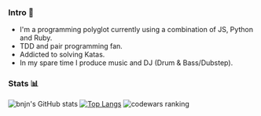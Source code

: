### Intro 👋
- I'm a programming polyglot currently using a combination of JS, Python and Ruby.
- TDD and pair programming fan.
- Addicted to solving Katas.
- In my spare time I produce music and DJ (Drum & Bass/Dubstep).

### Stats 📊
![bnjn's GitHub stats](https://github-readme-stats.vercel.app/api?username=bnjn&count_private=true&show_icons=true&theme=dark)
[![Top Langs](https://github-readme-stats.vercel.app/api/top-langs/?username=bnjn&show_icons=true&theme=dark&layout=compact&hide_progress=true)](https://github.com/anuraghazra/github-readme-stats)
![codewars ranking](https://www.codewars.com/users/bnjn/badges/large)
